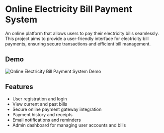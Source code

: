 # Online Electricity Bill Payment System

An online platform that allows users to pay their electricity bills seamlessly. This project aims to provide a user-friendly interface for electricity bill payments, ensuring secure transactions and efficient bill management.

## Demo
![Online Electricity Bill Payment System Demo](https://media.giphy.com/media/v1.Y2lkPTc5MGI3NjExNzlhM2M3bmhydnp0dXk1MDZ3cmJxb2NmczE0ZnNvamRhYzdmYXN3ZiZlcD12MV9naWZzX3NlYXJjaCZjdD1n/wn77TAqRbQSWPqMbj4/giphy.gif)


## Features
- User registration and login
- View current and past bills
- Secure online payment gateway integration
- Payment history and receipts
- Email notifications and reminders
- Admin dashboard for managing user accounts and bills


